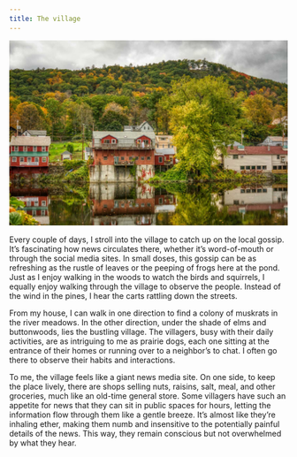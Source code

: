 ```yaml
---
title: The village
---
```


![View of a small town with a lake in front of it](/images/village.jpg)

Every couple of days, I stroll into the village to catch up on the local gossip. It’s fascinating how news circulates there, whether it’s word-of-mouth or through the social media sites. In small doses, this gossip can be as refreshing as the rustle of leaves or the peeping of frogs here at the pond. Just as I enjoy walking in the woods to watch the birds and squirrels, I equally enjoy walking through the village to observe the people. Instead of the wind in the pines, I hear the carts rattling down the streets.

From my house, I can walk in one direction to find a colony of muskrats in the river meadows. In the other direction, under the shade of elms and buttonwoods, lies the bustling village. The villagers, busy with their daily activities, are as intriguing to me as prairie dogs, each one sitting at the entrance of their homes or running over to a neighbor’s to chat. I often go there to observe their habits and interactions.

To me, the village feels like a giant news media site. On one side, to keep the place lively, there are shops selling nuts, raisins, salt, meal, and other groceries, much like an old-time general store. Some villagers have such an appetite for news that they can sit in public spaces for hours, letting the information flow through them like a gentle breeze. It’s almost like they’re inhaling ether, making them numb and insensitive to the potentially painful details of the news. This way, they remain conscious but not overwhelmed by what they hear.
